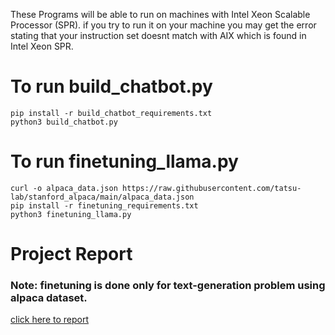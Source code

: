 These Programs will be able to run on machines with Intel Xeon Scalable Processor (SPR). if you try to run it on your machine you may get the error stating that your instruction set doesnt match with AIX which is found in Intel Xeon SPR.
# To run build_chatbot.py
```
pip install -r build_chatbot_requirements.txt
python3 build_chatbot.py
```
# To run finetuning_llama.py
```
curl -o alpaca_data.json https://raw.githubusercontent.com/tatsu-lab/stanford_alpaca/main/alpaca_data.json
pip install -r finetuning_requirements.txt
python3 finetuning_llama.py
```
# Project Report
### Note: finetuning is done only for text-generation problem using alpaca dataset.
[click here to report](https://github.com/birdiegyal/LLMInferenceOnCPU/blob/master/LLMInferenceOnXeonSPR.pdf)

